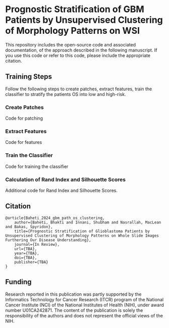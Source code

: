 # Prognostic Stratification of GBM Patients by Unsupervised Clustering of Morphology Patterns on WSI

This repository includes the open-source code and associated documentation, of the approach described in the following manuscript. If you use this code or refer to this code, please include the appropriate citation.

## Training Steps

Follow the following steps to create patches, extract features, train the classifier to stratify the patients OS into low and high-risk.

### Create Patches

Code for patching

### Extract Features

Code for features

### Train the Classifier

Code for training the classifier

### Calculation of Rand Index and Silhouette Scores

Additional code for Rand Index and Silhouette Scores.

## Citation

```
@article{Baheti_2024_gbm_path_os_clustering,
	author={Baheti, Bhakti and Innani, Shubham and Nasrallah, MacLean and Bakas, Spyridon},
	title={Prognostic Stratification of Glioblastoma Patients by Unsupervised Clustering of Morphology Patterns on Whole Slide Images Furthering Our Disease Understanding},
	journal={In Review},
	url={TBA},
	year={TBA},
	doi={TBA},
	publisher={TBA}
}
```

## Funding

Research reported in this publication was partly supported by the Informatics Technology for Cancer Research (ITCR) program of the National Cancer Institute (NCI) of the National Institutes of Health (NIH), under award number U01CA242871. The content of the publication is solely the responsibility of the authors and does not represent the official views of the NIH.
